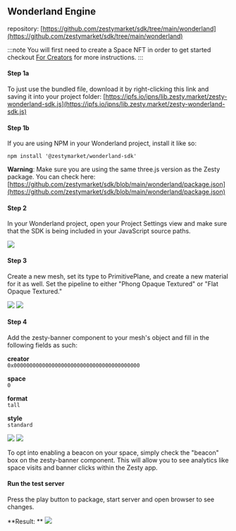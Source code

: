 ## Wonderland Engine

repository: [https://github.com/zestymarket/sdk/tree/main/wonderland](https://github.com/zestymarket/sdk/tree/main/wonderland)

:::note
You will first need to create a Space NFT in order to get started checkout [For Creators](../../create-space.md) for more instructions.
:::


#### Step 1a

To just use the bundled file, download it by right-clicking this link and saving it into your project folder: [https://ipfs.io/ipns/lib.zesty.market/zesty-wonderland-sdk.js](https://ipfs.io/ipns/lib.zesty.market/zesty-wonderland-sdk.js)

#### Step 1b

If you are using NPM in your Wonderland project, install it like so:

```
npm install '@zestymarket/wonderland-sdk'
```

**Warning**: Make sure you are using the same three.js version as the Zesty package. You can check here: [https://github.com/zestymarket/sdk/blob/main/wonderland/package.json](https://github.com/zestymarket/sdk/blob/main/wonderland/package.json)

#### Step 2

In your Wonderland project, open your Project Settings view and make sure that the SDK is being included in your JavaScript source paths.

![](https://i.imgur.com/cINXHxv.png)


#### Step 3

Create a new mesh, set its type to PrimitivePlane, and create a new material for it as well. Set the pipeline to either "Phong Opaque Textured" or "Flat Opaque Textured."

![](https://i.imgur.com/kwO2Uam.png)
![](https://i.imgur.com/PIZmivx.png)

#### Step 4

Add the zesty-banner component to your mesh's object and fill in the following fields as such:

**creator**\
`0x0000000000000000000000000000000000000000`

**space**\
`0`

**format**\
`tall`

**style**\
`standard`

![](https://i.imgur.com/BXMonQ9.png)
![](https://i.imgur.com/20BQWXh.png)

To opt into enabling a beacon on your space, simply check the "beacon" box on the zesty-banner component. This will allow you to see analytics like space visits and banner clicks within the Zesty app.

#### Run the test server

Press the play button to package, start server and open browser to see changes.

**Result:
**
![](https://i.imgur.com/37HqMbN.png)